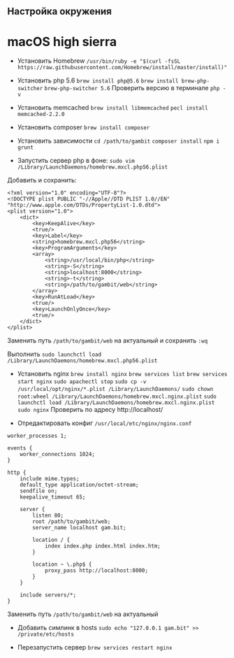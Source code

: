 ## Настройка окружения
# macOS high sierra
* Установить Homebrew
`/usr/bin/ruby -e "$(curl -fsSL https://raw.githubusercontent.com/Homebrew/install/master/install)"`

* Установить php 5.6
`brew install php@5.6`
`brew install brew-php-switcher`
`brew-php-switcher 5.6`
Проверить версию в терминале `php -v`

* Установить memcached
`brew install libmemcached`
`pecl install memcached-2.2.0`

* Установить composer
`brew install composer`

* Установить зависимости
`cd /path/to/gambit`
`composer install`
`npm i`
`grunt`

* Запустить сервер php в фоне:
`sudo vim /Library/LaunchDaemons/homebrew.mxcl.php56.plist`

Добавить и сохранить:

```
<?xml version="1.0" encoding="UTF-8"?>
<!DOCTYPE plist PUBLIC "-//Apple//DTD PLIST 1.0//EN" "http://www.apple.com/DTDs/PropertyList-1.0.dtd">
<plist version="1.0">
    <dict>
        <key>KeepAlive</key>
        <true/>
        <key>Label</key>
        <string>homebrew.mxcl.php56</string>
        <key>ProgramArguments</key>
        <array>
            <string>/usr/local/bin/php</string>
            <string>-S</string>
            <string>localhost:8000</string>
            <string>-t</string>
            <string>/path/to/gambit/web</string>
        </array>
        <key>RunAtLoad</key>
        <true/>
        <key>LaunchOnlyOnce</key>
        <true/>
    </dict>
</plist>
```

Заменить путь `/path/to/gambit/web` на актуальный и сохранить `:wq`

Выполнить
`sudo launchctl load /Library/LaunchDaemons/homebrew.mxcl.php56.plist`

* Установить nginx
`brew install nginx`
`brew services list`
`brew services start nginx`
`sudo apachectl stop`
`sudo cp -v /usr/local/opt/nginx/*.plist /Library/LaunchDaemons/`
`sudo chown root:wheel /Library/LaunchDaemons/homebrew.mxcl.nginx.plist`
`sudo launchctl load /Library/LaunchDaemons/homebrew.mxcl.nginx.plist`
`sudo nginx`
Проверить по адресу http://localhost/

* Отредактировать конфиг `/usr/local/etc/nginx/nginx.conf`

```
worker_processes 1;

events {
    worker_connections 1024;
}

http {
    include mime.types;
    default_type application/octet-stream;
    sendfile on;
    keepalive_timeout 65;

    server {
        listen 80;
        root /path/to/gambit/web;
        server_name localhost gam.bit;

        location / {
            index index.php index.html index.htm;
        }

        location ~ \.php$ {
            proxy_pass http://localhost:8000;
        }
    }

    include servers/*;
}
```

Заменить путь `/path/to/gambit/web` на актуальный

* Добавить симлинк в hosts
`sudo echo "127.0.0.1 gam.bit" >> /private/etc/hosts`

* Перезапустить сервер
`brew services restart nginx`
